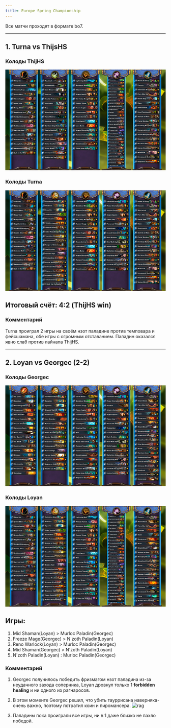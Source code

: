 ```yaml
---
title: Europe Spring Championship
---
```


Все матчи проходят в формате bo7.

---

## 1. Turna vs ThijsHS

### Колоды ThijHS

![thijs](img/thijs.png)

### Колоды Turna

![turna](img/Turn.png)

## Итоговый счёт: 4:2 (ThijHS win)

### Комментарий

Turna проиграл 2 игры на своём нзот паладине против темповара и фейсшамана, обе игры с огромным отставанием. Паладин оказался явно слаб против лайнапа ThijHS.

---

## 2. Loyan vs Georgec (2-2)

### Колоды Georgec

![georgec](img/Georgec.png)

### Колоды Loyan

![loyan](img/loyan.png)

## Игры:

1. Mid Shaman(Loyan) > Murloc Paladin(Georgec)
2. Freeze Mage(Georgec) > N'zoth Paladin(Loyan)
3. Reno Warlock(Loyan) > Murloc Paladin(Georgec)
4. Mid Shaman(Georgec) > N'zoth Paladin(Loyan)
5. N'zoth Paladin(Loyan) : Murloc Paladin(Georgec)

### Комментарий

1. Georgec получилось победить фризмагом нзот паладина из-за неудачного захода соперника, Loyan дровнул только 1 **forbidden healing** и ни одного из рагнаросов.

2. В этом моменте Georgec решил, что убить тауррисана наверняка- очень важно, поэтому потратил коин и пиромансера. 
![rag](http://puu.sh/pp3lO/cd9aebd5f4.jpg)

3. Паладины пока проиграли все игры, ни в 1 даже близко не пахло победой.
